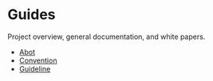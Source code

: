 # Guides

Project overview, general documentation, and white papers.

- [Abot](about/README.md)
- [Convention](convention/README.md)
- [Guideline](guideline/README.md)
